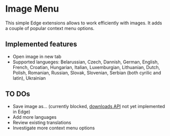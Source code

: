 # Image Menu

This simple Edge extensions allows to work efficiently with images. It adds a couple of popular context menu options.

## Implemented features

* Open image in new tab
* Supported langueges: Belarussian, Czech, Dannish, German, English, French, Croatian, Hungarian, Italian, Luxemburgian, Lithuanian, Dutch, Polish, Romanian, Russian, Slovak, Slovenian, Serbian (both cyrilic and latin), Ukrainian

## TO DOs

* Save image as... (currently blocked, [downloads API](https://docs.microsoft.com/en-us/microsoft-edge/extensions/api-support/extension-api-roadmap) not yet implemented in Edge)
* Add more languages
* Review existing translations
* Investigate more context menu options
